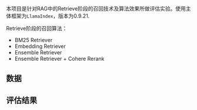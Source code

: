 本项目是针对RAG中的Retrieve阶段的召回技术及算法效果所做评估实验。使用主体框架为`LlamaIndex`，版本为0.9.21.

Retrieve阶段的召回算法：

- BM25 Retriever
- Embedding Retriever
- Ensemble Retriever
- Ensemble Retriever + Cohere Rerank

## 数据

## 评估结果